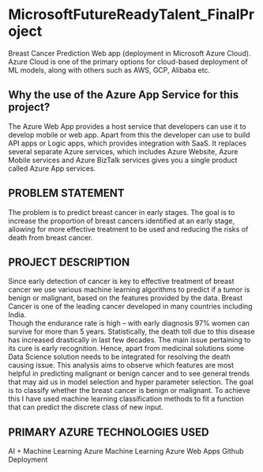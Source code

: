 # MicrosoftFutureReadyTalent_FinalProject
Breast Cancer Prediction  Web app (deployment in Microsoft Azure Cloud).
Azure Cloud is one of the primary options for cloud-based deployment of ML models, along with others such as AWS, GCP, Alibaba etc.

## Why the use of the Azure App Service for this project?

The Azure Web App provides a host service that developers can use it to develop mobile or web app. 
Apart from this the developer can use to build API apps or Logic apps, which provides integration with SaaS. 
It replaces several separate Azure services, which includes Azure Website, Azure Mobile services and Azure BizTalk services gives you a single product called Azure App services.

## PROBLEM STATEMENT
The problem is to predict breast cancer in early stages. 
The goal is to increase the proportion of breast cancers identified at an early stage, allowing for more effective treatment to be used and reducing the risks of death from breast cancer. 

## PROJECT DESCRIPTION
Since early detection of cancer is key to effective treatment of breast cancer we use various machine learning algorithms to predict if a tumor is benign or malignant, based on the features provided by the data. Breast Cancer is one of the leading cancer developed in many countries  including India.  
Though the endurance rate  is  high  –  with  early  diagnosis  97%  women  can survive for more than 5 years. 
Statistically, the death toll due to this  disease has increased drastically in last few decades. The main issue pertaining to  its cure  is early recognition. 
Hence, apart from medicinal solutions some Data Science solution needs to be integrated for resolving the death causing issue. This analysis aims to observe which features are  most helpful in predicting malignant or benign cancer and to see general trends that may aid us in model selection and hyper parameter selection. 
The goal is to classify whether the breast cancer is benign or malignant. To achieve this I have used machine learning classification methods to fit a function that can predict the discrete class of new input.

## PRIMARY AZURE TECHNOLOGIES USED
AI + Machine Learning
Azure Machine Learning
Azure Web Apps
Github Deployment
